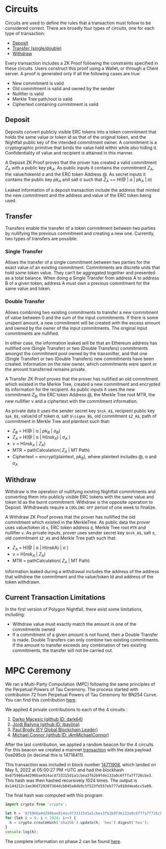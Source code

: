 # Circuits
Circuits are used to define the rules that a transaction must follow to be considered correct. There are broadly four types of circuits, one for each type of transaction:

- [Deposit](#deposit)
- [Transfer (single/double)](#transfer)
- [Withdraw](#withdraw)

Every transaction includes a ZK Proof following the constraints specified in these circuits. Users construct this proof using a Wallet,
or through a Client server.
A proof is generated only if all the following cases are true:

- New commitment is valid
- Old commitment is valid and owned by the sender
- Nullifier is valid
- Merkle Tree path/root is valid
- Ciphertext containing commitment is valid

## Deposit
Deposits convert publicly visible ERC tokens into a token commitment that holds the same value or token id as that of the original token,
and the Nightfall public key of the intended commitment owner. A commitment is a cryptographic primitive that binds the value held within
while also hiding it. Confidentiality of value and recipient is attained in this manner.

A Deposit ZK Proof proves that the prover has created a valid commitment $Z_A$ with a public key $pk_A$. As public inputs it contains
 the commitment $Z_A$,
the value/tokenId ɑ and the ERC token Address @.
As secret inputs it contains the public key $pk_A$ and  salt σ such that $Z_A$ == H(@ | ɑ | $pk_A$ | σ)

Leaked information of a deposit transaction include the address that minted the new commitment and the address and value of the ERC token being used.

## Transfer
Transfers enable the transfer of a token commitment between two parties by nullifying the previous commitment and creating a new one. Currently, two types of transfers are possible:

### Single Transfer
Allows the transfer of a single commitment between two parties for the exact value of an existing commitment.
Commitments are discrete units that hold some token value. They can’t be aggregated together and presented as a total balance.
When doing a Single Transfer from address A to address B of a given token, address A must own a previous commitment for the same value and token. 

### Double Transfer
Allows combining two existing commitments to transfer a new commitment of value between 0 and the sum of the input commitments. 
If there is some unspent amount, a new commitment will be created with the excess amount and owned by the owner of the input commitments.
The original input commitments are nullified.

In either case, the information leaked will be that an Ethereum address has nullified one (Single Transfer) or two (Double Transfers) commitments
amongst the commitment pool owned by the transmitter, and that one (Single Transfer) or two (Double Transfers) new commitments have been created.
Information on the new owner, which commitments were spent or the amount transferred remains private.

A Transfer ZK Proof proves that the prover has nullified an old commitment which existed in the Merkle Tree, created a new commitment 
and encrypted its information for the recipient. As public inputs it uses the new commitment $Z_B$, the ERC token Address @,
the Merkle Tree root MTR, the new nullifier ν and a ciphertext with the commitment information.

As private data it uses the sender secret key `$nsk_A$`, recipient public key `$pk_B$`, value/id of token ɑ, salt `$\sigma_B$`, old commitment `$Z_A$`,
path of commitment in Merkle Tree and plaintext such that:

- $Z_B$ = H(@ | ɑ | $pk_B$  | $\sigma_B$)
- $Z_A$ = H(@ | ɑ | H($nsk_A$) | $\sigma_A$ )
- ν = H($nsk_A$ | $Z_A$)
- MTR = pathCalculation( $Z_A$ | MT Path)
- Ciphertext = encrypt(plaintext, $pk_B$), where plaintext includes @, ɑ and $\sigma_A$


## Withdraw
Withdraw is the operation of nullifying existing Nightfall commitments and converting them into publicly visible ERC tokens with the same value 
and token Id as the burnt commitment. Withdraw is the opposite operation to Deposit. Withdrawals require a `COOLING OFF` period of one week to finalize.

A Withdraw ZK Proof proves that the prover has nullified the old commitment which existed in the MerkleTree. As public data the prover uses 
value/token id `ɑ`, ERC token address `@`, Merkle Tree root `MTR` and nullifier `ν`.
As private inputs, prover uses sender secret key `$nsk_A$`, salt `σ`, old commitment `$Z_A$` and Merkle Tree path such that:

- $Z_A$ = H(@ | ɑ | H(nskA) | σ )
- ν = H($nsk_A$ | $Z_A$)
- MTR = pathCalculation( $Z_A$ | MT Path)

Information leaked during a withdrawal includes the address of the address that withdrew the commitment and the value/token Id and address of
the token withdrawn.

## Current Transaction Limitations
In the first version of Polygon Nightfall, there exist some limitations, including:

- Withdraw value must exactly match the amount in one of the commitments owned
- If a commitment of a given amount is not found, then a Double Transfer is made. Double Transfers can only combine two existing commitments. If the amount to transfer exceeds any combination of two existing commitments, the transfer will not be carried out.

# MPC Ceremony
We ran a Multi-Party Computation (MPC) following the same principles of the Perpetual Powers of Tau Ceremony. The process started with contribution 72 from  Perpetual Powers of Tau Ceremony for BN254 Curve. You can find this contribution [here](https://github.com/weijiekoh/perpetualpowersoftau/tree/master/0071_edward_response).

We applied 4 private contributions to each of the 4 circuits :

1. [Darko Macesic (github ID: dark64)](https://github.com/maticnetwork/nightfall_phase2ceremony/blob/main/atttestations/1_Darko.md)
2. [Jordi Bailyna (github ID: jbaylina)](https://github.com/maticnetwork/nightfall_phase2ceremony/blob/main/atttestations/2_Baylina.md)
3. [Paul Brody (EY Global Blockchain Leader)](https://github.com/maticnetwork/nightfall_phase2ceremony/blob/main/atttestations/3_Brody.md)
4. [Michael Connor (github ID: iAmMichaelConnor)](https://github.com/maticnetwork/nightfall_phase2ceremony/blob/main/atttestations/4_Connor.md)

After the last contribution, we applied a random beacon for the 4 circuits. For this beacon we created a mainnet [transaction](https://etherscan.io/tx/0xd42eff8e34aa9227cdceb12daf1d868b3dec025ac23073cfd103bb697642dbc1) with the data payload 0xe095cb (in decimal this is 14718411).

This transaction was included in block number [14711908](https://etherscan.io/block/14711908), which 
landed on May 5, 2022 at 05:00:27 PM +UTC and had the blockhash
 `0x875966a4d290bae914acd733315d1a1cbea3fb2b9fde133a0c6fffa7f726cbe3`. 
 This hash was then hashed recursively 1024 times. The output is `0x144212c1ae36d729307364dcb845a04b9c5f523fe557eb777a910d4ea6cc5a09`.

The final hash was computed with this program:

```js
import crypto from 'crypto';

let h = '875966a4d290bae914acd733315d1a1cbea3fb2b9fde133a0c6fffa7f726cbe3';
for (let i = 0; i < 1024; i++) {
  h = crypto.createHash('sha256').update(h, 'hex').digest('hex');
}
console.log(h);
```

 The complete information on phase 2 can be found [here](https://github.com/maticnetwork/nightfall_phase2ceremony/blob/main/atttestations/phase2.md).

